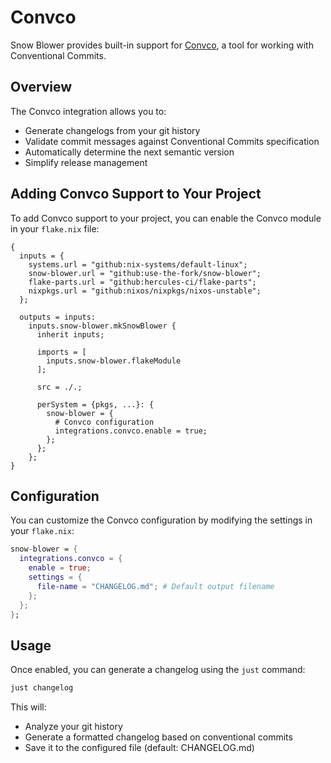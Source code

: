 # Convco

Snow Blower provides built-in support for [Convco](https://github.com/convco/convco), a tool for working with Conventional Commits.

## Overview

The Convco integration allows you to:

- Generate changelogs from your git history
- Validate commit messages against Conventional Commits specification
- Automatically determine the next semantic version
- Simplify release management

## Adding Convco Support to Your Project

To add Convco support to your project, you can enable the Convco module in your `flake.nix` file:

```nix{21-23}
{
  inputs = {
    systems.url = "github:nix-systems/default-linux";
    snow-blower.url = "github:use-the-fork/snow-blower";
    flake-parts.url = "github:hercules-ci/flake-parts";
    nixpkgs.url = "github:nixos/nixpkgs/nixos-unstable";
  };

  outputs = inputs:
    inputs.snow-blower.mkSnowBlower {
      inherit inputs;

      imports = [
        inputs.snow-blower.flakeModule
      ];

      src = ./.;

      perSystem = {pkgs, ...}: {
        snow-blower = {
          # Convco configuration
          integrations.convco.enable = true;
        };
      };
    };
}
```

## Configuration

You can customize the Convco configuration by modifying the settings in your `flake.nix`:

```nix
snow-blower = {
  integrations.convco = {
    enable = true;
    settings = {
      file-name = "CHANGELOG.md"; # Default output filename
    };
  };
};
```

## Usage

Once enabled, you can generate a changelog using the `just` command:

```bash
just changelog
```

This will:
- Analyze your git history
- Generate a formatted changelog based on conventional commits
- Save it to the configured file (default: CHANGELOG.md)

<!--@include: ./convco-options.md-->
